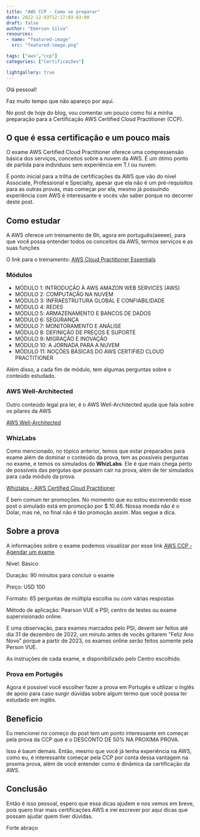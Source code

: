 ```yaml
---
title: "AWS CCP - Como se preparar"
date: 2022-12-03T12:17:03-03:00
draft: false
author: "Emerson Silva"
resources:
- name: "featured-image"
  src: "featured-image.png"

tags: ["aws","ccp"]
categories: ["Certificações"]

lightgallery: true
---
```


Olá pessoal! 

Faz muito tempo que não apareço por aqui.

No post de hoje do blog, vou comentar um pouco como foi a minha preparação para a Certificação AWS Certified Cloud Practitioner (CCP). 


## O que é essa certificação e um pouco mais

O exame AWS Certified Cloud Practitioner oferece uma compressensão básica dos serviços, conceitos sobre a nuvem da AWS. É um ótimo ponto de partida para individuos sem experiência em T.I ou nuvem. 

É ponto inicial para a trilha de certificações da AWS que vão do nível Associate, Professional e Specialty, apesar que ela não é um pré-requisitos para as outras provas, mas começar por ela, mesmo já possuíndo experiência com AWS é interessante e vocês vão saber porque no decorrer deste post.


## Como estudar

A AWS oferece um treinamento de 6h, agora em português(aeeee), para que você possa entender todos os conceitos da AWS, termos serviços e as suas funções

O link para o treinamento: [AWS Cloud Practitioner Essentials](https://aws.amazon.com/pt/training/course-descriptions/cloud-practitioner-essentials/)

### Módulos

 -  MÓDULO 1: INTRODUÇÃO À AWS AMAZON WEB SERVICES (AWS)
 -  MÓDULO 2: COMPUTAÇÃO NA NUVEM
 -  MÓDULO 3: INFRAESTRUTURA GLOBAL E CONFIABILIDADE
 -  MÓDULO 4: REDES
 -  MÓDULO 5: ARMAZENAMENTO E BANCOS DE DADOS
 -  MÓDULO 6: SEGURANÇA
 -  MÓDULO 7: MONITORAMENTO E ANÁLISE
 -  MÓDULO 8: DEFINIÇÃO DE PREÇOS E SUPORTE
 -  MÓDULO 9: MIGRAÇÃO E INOVAÇÃO
 -  MÓDULO 10: A JORNADA PARA A NUVEM
 -  MÓDULO 11: NOÇÕES BÁSICAS DO AWS CERTIFIED CLOUD PRACTITIONER

 Além disso, a cada fim de módulo, tem algumas perguntas sobre o conteúdo estudado. 

### AWS Well-Architected

Outro conteúdo legal pra ler, é o AWS Well-Architected ajuda que fala sobre os pilares da AWS

[AWS Well-Architected](https://aws.amazon.com/pt/architecture/well-architected/?wa-lens-whitepapers.sort-by=item.additionalFields.sortDate&wa-lens-whitepapers.sort-order=desc&wa-guidance-whitepapers.sort-by=item.additionalFields.sortDate&wa-guidance-whitepapers.sort-order=desc)

### WhizLabs

Como mencionado, no tópico anterior, temos que estar preparados para exame além de dominar o conteúdo da prova, tem as possíveis perguntas no exame, e temos os simulados do **WhizLabs**. Ele é que mais chega perto de possíveis das pergutas que possam cair na prova, além de ter simulados para cada módulo da prova. 

[Whizlabs - AWS Certified Cloud Practitioner](https://www.whizlabs.com/aws-certified-cloud-practitioner/)

É bem comum ter promoções. No momento que eu estou escrevendo esse post o simulado está em promoção por $ 10.46. Nossa moeda não é o Dolar, mas né, no final não é tão promoção assim. Mas segue a dica. 


## Sobre a prova

A informações sobre o exame podemos visualizar por esse link [AWS CCP - Agendar um exame](https://aws.amazon.com/pt/certification/certified-cloud-practitioner/)

Nível: Básico

Duração: 90 minutos para concluir o exame

Preço: USD 100

Formato: 65 perguntas de múltipla escolha ou com várias respostas

Método de aplicação: Pearson VUE e PSI; centro de testes ou exame supervisionado online.

E uma observação, para exames marcados pelo PSI, devem ser feitos até dia 31 de dezembro de 2022, um minuto antes de vocês gritarem "Feliz Ano Novo" porque a partir de 2023, os exames online serão feitos somente pela Person VUE.

As instruções de cada exame, e disponibilizado pelo Centro escolhido. 

### Prova em Portugês

Agora é possível você escolher fazer a prova em Portugês e utilizar o Inglês de apoio para caso surgir dúvidas sobre algum termo que você possa ter estudado em inglês.

## Beneficio

Eu mencionei no começo do post tem um ponto interessante em começar pela prova da CCP que é o DESCONTO DE 50% NA PROXIMA PROVA. 

Isso é baum demais. Então, mesmo que você já tenha experiência na AWS, como eu, é interessante começar pela CCP por conta dessa vantagem na proxma prova, além de você entender como é dinâmica da certificação da AWS. 

## Conclusão

Então é isso pessoal, espero que essa dicas ajudem e nos vemos em breve, pois quero tirar mais certificações AWS e irei escrever por aqui dicas que possam ajudar quem tiver dúvidas. 

Forte abraço


<div id="giscus-comments">
  <script src="https://giscus.app/client.js"
          data-repo="silvemerson/emerson-silva-blog"
          data-repo-id="R_kgDONTalJA"
          data-category="General"
          data-category-id="DIC_kwDONTalJM4CkhmM"
          data-mapping="pathname"
          data-strict="0"
          data-reactions-enabled="1"
          data-emit-metadata="1"
          data-input-position="top"
          data-theme="dark"
          data-lang="pt"
          data-loading="lazy"
          crossorigin="anonymous"
          async>
  </script>
</div>